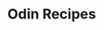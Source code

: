<html>
  <body> 
<h1>Odin Recipes </h1>
<a href ="https://github.com/Mortal5631/recipes.git">
  
  </body>
  </html>
